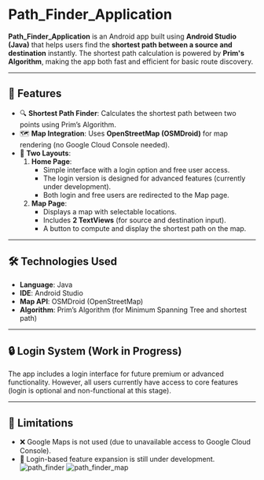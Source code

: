 # Path_Finder_Application

**Path_Finder_Application** is an Android app built using **Android Studio (Java)** that helps users find the **shortest path between a source and destination** instantly. The shortest path calculation is powered by **Prim's Algorithm**, making the app both fast and efficient for basic route discovery.

---

## 🚀 Features

- 🔍 **Shortest Path Finder**: Calculates the shortest path between two points using Prim’s Algorithm.
- 🗺️ **Map Integration**: Uses **OpenStreetMap (OSMDroid)** for map rendering (no Google Cloud Console needed).
- 📱 **Two Layouts**:
  1. **Home Page**:
     - Simple interface with a login option and free user access.
     - The login version is designed for advanced features (currently under development).
     - Both login and free users are redirected to the Map page.
  2. **Map Page**:
     - Displays a map with selectable locations.
     - Includes **2 TextViews** (for source and destination input).
     - A button to compute and display the shortest path on the map.

---

## 🛠️ Technologies Used

- **Language**: Java
- **IDE**: Android Studio
- **Map API**: OSMDroid (OpenStreetMap)
- **Algorithm**: Prim’s Algorithm (for Minimum Spanning Tree and shortest path)

---

## 🔒 Login System (Work in Progress)

The app includes a login interface for future premium or advanced functionality. However, all users currently have access to core features (login is optional and non-functional at this stage).

---

## 📌 Limitations

- ❌ Google Maps is not used (due to unavailable access to Google Cloud Console).
- 🚧 Login-based feature expansion is still under development.![path_finder](https://github.com/user-attachments/assets/43b98664-c754-4b5f-ac21-830a0b4ad652)
![path_finder_map](https://github.com/user-attachments/assets/3722a97f-8752-4120-8e77-dc427b81869b)


